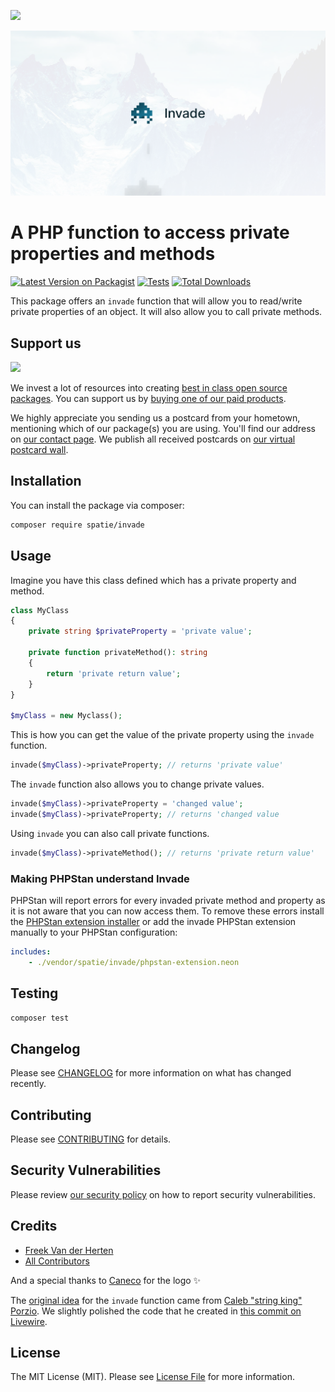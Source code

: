 
[<img src="https://github-ads.s3.eu-central-1.amazonaws.com/support-ukraine.svg?t=1" />](https://supportukrainenow.org)

<p align="center"><img src="/art/socialcard.png" alt="Social Card of Invade"></p>

# A PHP function to access private properties and methods

[![Latest Version on Packagist](https://img.shields.io/packagist/v/spatie/invade.svg?style=flat-square)](https://packagist.org/packages/spatie/invade)
[![Tests](https://github.com/spatie/invade/actions/workflows/run-tests.yml/badge.svg?branch=main)](https://github.com/spatie/invade/actions/workflows/run-tests.yml)
[![Total Downloads](https://img.shields.io/packagist/dt/spatie/invade.svg?style=flat-square)](https://packagist.org/packages/spatie/invade)

This package offers an `invade` function that will allow you to read/write private properties of an object. It will also allow you to call private methods.

## Support us

[<img src="https://github-ads.s3.eu-central-1.amazonaws.com/invade.jpg?t=1" width="419px" />](https://spatie.be/github-ad-click/invade)

We invest a lot of resources into creating [best in class open source packages](https://spatie.be/open-source). You can support us by [buying one of our paid products](https://spatie.be/open-source/support-us).

We highly appreciate you sending us a postcard from your hometown, mentioning which of our package(s) you are using. You'll find our address on [our contact page](https://spatie.be/about-us). We publish all received postcards on [our virtual postcard wall](https://spatie.be/open-source/postcards).

## Installation

You can install the package via composer:

```bash
composer require spatie/invade
```

## Usage

Imagine you have this class defined which has a private property and method.

```php
class MyClass
{
    private string $privateProperty = 'private value';

    private function privateMethod(): string
    {
        return 'private return value';
    }
}

$myClass = new Myclass();
```

This is how you can get the value of the private property using the `invade` function.

```php
invade($myClass)->privateProperty; // returns 'private value'
```

The `invade` function also allows you to change private values.

```php
invade($myClass)->privateProperty = 'changed value';
invade($myClass)->privateProperty; // returns 'changed value
```

Using `invade` you can also call private functions.

```php
invade($myClass)->privateMethod(); // returns 'private return value'
```

### Making PHPStan understand Invade

PHPStan will report errors for every invaded private method and property as it is not aware that you can now access them. To remove these errors install the [PHPStan extension installer](https://github.com/phpstan/extension-installer) or add the invade PHPStan extension manually to your PHPStan configuration:

```yaml
includes:
    - ./vendor/spatie/invade/phpstan-extension.neon
```

## Testing

```bash
composer test
```

## Changelog

Please see [CHANGELOG](CHANGELOG.md) for more information on what has changed recently.

## Contributing

Please see [CONTRIBUTING](https://github.com/spatie/.github/blob/main/CONTRIBUTING.md) for details.

## Security Vulnerabilities

Please review [our security policy](../../security/policy) on how to report security vulnerabilities.

## Credits

- [Freek Van der Herten](https://github.com/spatie)
- [All Contributors](../../contributors)

And a special thanks to [Caneco](https://twitter.com/caneco) for the logo ✨

The [original idea](https://twitter.com/calebporzio/status/1492141967404371968) for the `invade` function came from [Caleb "string king" Porzio](https://twitter.com/calebporzio). We slightly polished the code that he created in [this commit on Livewire](https://github.com/livewire/livewire/pull/4649/files).

## License

The MIT License (MIT). Please see [License File](LICENSE.md) for more information.
